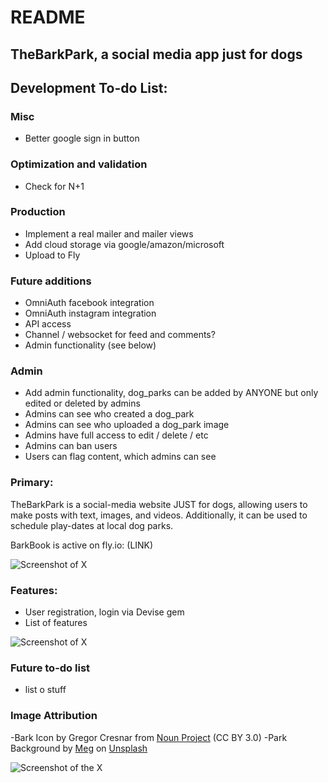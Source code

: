 # README

## TheBarkPark, a social media app just for dogs

## Development To-do List:

### Misc
* Better google sign in button

### Optimization and validation
* Check for N+1

### Production
* Implement a real mailer and mailer views
* Add cloud storage via google/amazon/microsoft
* Upload to Fly

### Future additions
* OmniAuth facebook integration
* OmniAuth instagram integration
* API access
* Channel / websocket for feed and comments?
* Admin functionality (see below)

### Admin
* Add admin functionality, dog_parks can be added by ANYONE but only edited or deleted by admins
* Admins can see who created a dog_park
* Admins can see who uploaded a dog_park image
* Admins have full access to edit / delete / etc
* Admins can ban users
* Users can flag content, which admins can see

### Primary:

TheBarkPark is a social-media website JUST for dogs, allowing users to make posts with text, images, and videos. Additionally, it can be used to schedule play-dates at local dog parks.

BarkBook is active on fly.io: (LINK)

![Screenshot of X](LINK)

### Features:
* User registration, login via Devise gem
* List of features
  
![Screenshot of X](LINK)

### Future to-do list
* list o stuff

### Image Attribution
-Bark Icon by Gregor Cresnar from <a href="https://thenounproject.com/browse/icons/term/bark/" target="_blank" title="bark Icons">Noun Project</a> (CC BY 3.0)
-Park Background by <a href="https://unsplash.com/@megindoors?utm_content=creditCopyText&utm_medium=referral&utm_source=unsplash">Meg</a> on <a href="https://unsplash.com/photos/a-picnic-table-in-the-middle-of-a-field-of-flowers-3hyfMlJJ8rU?utm_content=creditCopyText&utm_medium=referral&utm_source=unsplash">Unsplash</a>
  

![Screenshot of the X](LINK)